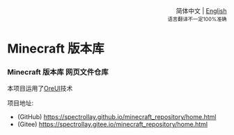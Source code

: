 <div align="right">

简体中文 | <a href="/README-en_US.md">English</a><br><sup>语言翻译不一定100%准确</sup>

</div>

# Minecraft 版本库

### Minecraft 版本库 网页文件仓库

本项目运用了[OreUI](https://github.com/Spectrollay/OreUI)技术

项目地址: 
- (GitHub) https://spectrollay.github.io/minecraft_repository/home.html
- (Gitee) https://spectrollay.gitee.io/minecraft_repository/home.html